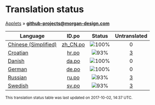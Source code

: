 # Translation status
[Applets](../../README.md) &#187; **github-projects@morgan-design.com**

Language | ID.po | Status | Untranslated
---------|:--:|:------:|:-----------:
[Chinese (Simplified)](../../language-status/zh_CN.md) | [zh_CN.po](po/zh_CN.po) | ![100%](http://progressed.io/bar/100) | 0
[Croatian](../../language-status/hr.md) | [hr.po](po/hr.po) | ![93%](http://progressed.io/bar/93) | [3](untranslated-po/hr.md)
[Danish](../../language-status/da.md) | [da.po](po/da.po) | ![100%](http://progressed.io/bar/100) | 0
[German](../../language-status/de.md) | [de.po](po/de.po) | ![100%](http://progressed.io/bar/100) | 0
[Russian](../../language-status/ru.md) | [ru.po](po/ru.po) | ![93%](http://progressed.io/bar/93) | [3](untranslated-po/ru.md)
[Swedish](../../language-status/sv.md) | [sv.po](po/sv.po) | ![93%](http://progressed.io/bar/93) | [3](untranslated-po/sv.md)

<sup>This translation status table was last updated on 2017-10-02, 14:37 UTC.</sup>
